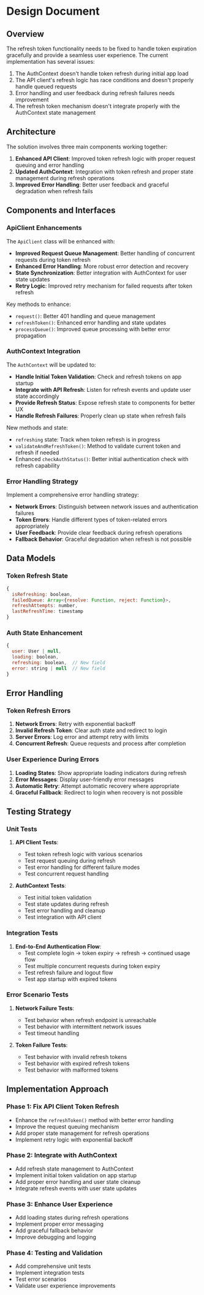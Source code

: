 # Design Document

## Overview

The refresh token functionality needs to be fixed to handle token expiration gracefully and provide a seamless user experience. The current implementation has several issues:

1. The AuthContext doesn't handle token refresh during initial app load
2. The API client's refresh logic has race conditions and doesn't properly handle queued requests
3. Error handling and user feedback during refresh failures needs improvement
4. The refresh token mechanism doesn't integrate properly with the AuthContext state management

## Architecture

The solution involves three main components working together:

1. **Enhanced API Client**: Improved token refresh logic with proper request queuing and error handling
2. **Updated AuthContext**: Integration with token refresh and proper state management during refresh operations
3. **Improved Error Handling**: Better user feedback and graceful degradation when refresh fails

## Components and Interfaces

### ApiClient Enhancements

The `ApiClient` class will be enhanced with:

- **Improved Request Queue Management**: Better handling of concurrent requests during token refresh
- **Enhanced Error Handling**: More robust error detection and recovery
- **State Synchronization**: Better integration with AuthContext for user state updates
- **Retry Logic**: Improved retry mechanism for failed requests after token refresh

Key methods to enhance:
- `request()`: Better 401 handling and queue management
- `refreshToken()`: Enhanced error handling and state updates
- `processQueue()`: Improved queue processing with better error propagation

### AuthContext Integration

The `AuthContext` will be updated to:

- **Handle Initial Token Validation**: Check and refresh tokens on app startup
- **Integrate with API Refresh**: Listen for refresh events and update user state accordingly
- **Provide Refresh Status**: Expose refresh state to components for better UX
- **Handle Refresh Failures**: Properly clean up state when refresh fails

New methods and state:
- `refreshing` state: Track when token refresh is in progress
- `validateAndRefreshToken()`: Method to validate current token and refresh if needed
- Enhanced `checkAuthStatus()`: Better initial authentication check with refresh capability

### Error Handling Strategy

Implement a comprehensive error handling strategy:

- **Network Errors**: Distinguish between network issues and authentication failures
- **Token Errors**: Handle different types of token-related errors appropriately
- **User Feedback**: Provide clear feedback during refresh operations
- **Fallback Behavior**: Graceful degradation when refresh is not possible

## Data Models

### Token Refresh State

```javascript
{
  isRefreshing: boolean,
  failedQueue: Array<{resolve: Function, reject: Function}>,
  refreshAttempts: number,
  lastRefreshTime: timestamp
}
```

### Auth State Enhancement

```javascript
{
  user: User | null,
  loading: boolean,
  refreshing: boolean,  // New field
  error: string | null  // New field
}
```

## Error Handling

### Token Refresh Errors

1. **Network Errors**: Retry with exponential backoff
2. **Invalid Refresh Token**: Clear auth state and redirect to login
3. **Server Errors**: Log error and attempt retry with limits
4. **Concurrent Refresh**: Queue requests and process after completion

### User Experience During Errors

1. **Loading States**: Show appropriate loading indicators during refresh
2. **Error Messages**: Display user-friendly error messages
3. **Automatic Retry**: Attempt automatic recovery where appropriate
4. **Graceful Fallback**: Redirect to login when recovery is not possible

## Testing Strategy

### Unit Tests

1. **API Client Tests**:
   - Test token refresh logic with various scenarios
   - Test request queuing during refresh
   - Test error handling for different failure modes
   - Test concurrent request handling

2. **AuthContext Tests**:
   - Test initial token validation
   - Test state updates during refresh
   - Test error handling and cleanup
   - Test integration with API client

### Integration Tests

1. **End-to-End Authentication Flow**:
   - Test complete login -> token expiry -> refresh -> continued usage flow
   - Test multiple concurrent requests during token expiry
   - Test refresh failure and logout flow
   - Test app startup with expired tokens

### Error Scenario Tests

1. **Network Failure Tests**:
   - Test behavior when refresh endpoint is unreachable
   - Test behavior with intermittent network issues
   - Test timeout handling

2. **Token Failure Tests**:
   - Test behavior with invalid refresh tokens
   - Test behavior with expired refresh tokens
   - Test behavior with malformed tokens

## Implementation Approach

### Phase 1: Fix API Client Token Refresh
- Enhance the `refreshToken()` method with better error handling
- Improve the request queuing mechanism
- Add proper state management for refresh operations
- Implement retry logic with exponential backoff

### Phase 2: Integrate with AuthContext
- Add refresh state management to AuthContext
- Implement initial token validation on app startup
- Add proper error handling and user state cleanup
- Integrate refresh events with user state updates

### Phase 3: Enhance User Experience
- Add loading states during refresh operations
- Implement proper error messaging
- Add graceful fallback behavior
- Improve debugging and logging

### Phase 4: Testing and Validation
- Add comprehensive unit tests
- Implement integration tests
- Test error scenarios
- Validate user experience improvements